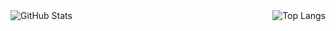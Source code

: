 <img align="left" alt="GitHub Stats" src="https://github-readme-stats.vercel.app/api?username=Harry-Chen&show_icons=true" />
<img align="right" alt="Top Langs" src="https://github-readme-stats.vercel.app/api/top-langs/?username=Harry-Chen&layout=compact" />
